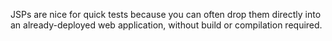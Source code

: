 JSPs are nice for quick tests because you can often drop them directly into an already-deployed web application, without build or compilation required.
